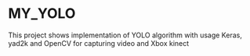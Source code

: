 # MY_YOLO

This project shows implementation of YOLO algorithm with usage Keras, yad2k and OpenCV for capturing video and Xbox kinect
